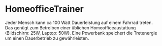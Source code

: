 # HomeofficeTrainer
Jeder Mensch kann ca 100 Watt Dauerleistung auf einem Fahrrad treten. Das genügt zum Betreiben einer üblichen Homeofficeaustattung (Bildschirm: 25W, Laptop: 50W). Eine Powerbank speichert die Tretenergie um einen Dauerbetrieb zu gewährleisten.
